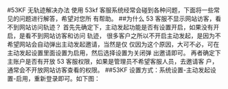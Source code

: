 #53KF 无轨迹解决办法
使用 53kf 客服系统经常会碰到各种问题，下面将一些常见的问题进行解答，希望对您所
有帮助。
##为什么 53 客服不显示网站访客，看不到网站访问轨迹？
首先先确定下，主动发起功能是否有设置开启，如果没有开启，是看不到网站访客和访问
轨迹，
很多客户之所以不开启主动发起，是因为不希望网站会自动弹出主动发起邀请，当然是仅
仅因为这个原因，大可不必，可在主动发起设置里面设置为启用，然后选择设置为关闭弹
出邀请即可。
再者确定下主账户是否有开放 53 客服权限，如果是管理员不希望客服人员，去邀请客
户，通常会不开放网站访客查看的权限。
##53KF 设置方式：系统设置-主动发起设置-启用，重新登录即可。如下图：